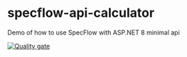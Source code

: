 # specflow-api-calculator
Demo of how to use SpecFlow with ASP.NET 8 minimal api

[![Quality gate](https://sonarcloud.io/api/project_badges/quality_gate?project=funsjanssen_specflow-api-calculator)](https://sonarcloud.io/summary/new_code?id=funsjanssen_specflow-api-calculator)
